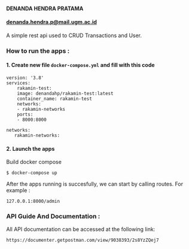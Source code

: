 #### DENANDA HENDRA PRATAMA

#### denanda.hendra.p@mail.ugm.ac.id

A simple rest api used to CRUD Transactions and User.

### How to run the apps :

#### 1. Create new file `docker-compose.yml` and fill with this code

```
version: '3.8'
services:
    rakamin-test:
    image: denandahp/rakamin-test:latest
    container_name: rakamin-test
    networks:
    - rakamin-networks
    ports:
    - 8000:8000

networks:
   rakamin-networks:
```

#### 2. Launch the apps

Build docker compose

```
$ docker-compose up
```

After the apps running is succesfully, we can start by calling routes. For example :

```
127.0.0.1:8000/admin
```

### API Guide And Documentation :

All API documentation can be accessed at the following link:

```
https://documenter.getpostman.com/view/9038393/2s8YzZQej7
```
